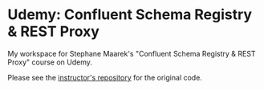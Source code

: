 # Udemy: Confluent Schema Registry & REST Proxy

My workspace for Stephane Maarek's "Confluent Schema Registry & REST Proxy" course on Udemy.

Please see the [instructor's repository](https://github.com/simplesteph/kafka-avro-course) for the original code.
